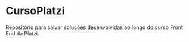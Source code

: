 # CursoPlatzi
 
Repositório para salvar soluções desenvolvidas ao longo do curso Front End da Platzi.
